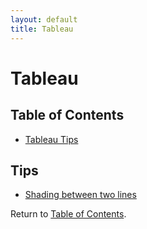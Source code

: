 ```yaml
---
layout: default
title: Tableau
---
```


# Tableau

## <a name='toc'></a>Table of Contents

* [Tableau Tips](#tips)

## <a name='tips'></a>Tips
* [Shading between two lines](http://www.datatableauandme.com/2017/08/how-to-shade-between-2-lines-in-tableau.html)

Return to [Table of Contents](#toc).
